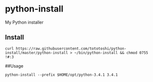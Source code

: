 # python-install

My Python installer

## Install

```
curl https://raw.githubusercontent.com/tototoshi/python-install/master/python-install > ~/bin/python-install && chmod 0755 !#:3
```

##Usage

```
python-install --prefix $HOME/opt/python-3.4.1 3.4.1
```
